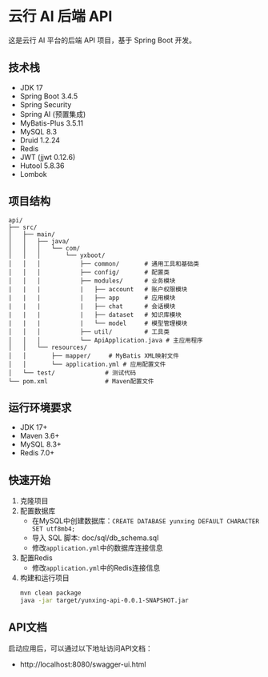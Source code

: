 # 云行 AI 后端 API

这是云行 AI 平台的后端 API 项目，基于 Spring Boot 开发。

## 技术栈

- JDK 17
- Spring Boot 3.4.5
- Spring Security
- Spring AI (预置集成)
- MyBatis-Plus 3.5.11
- MySQL 8.3
- Druid 1.2.24
- Redis
- JWT (jjwt 0.12.6)
- Hutool 5.8.36
- Lombok

## 项目结构

```
api/
├── src/
│   ├── main/
│   │   ├── java/
│   │   │   └── com/
│   │   │       └── yxboot/
│   │   │           ├── common/       # 通用工具和基础类
│   │   │           ├── config/       # 配置类
│   │   │           ├── modules/      # 业务模块
|   |   |           |   ├── account   # 账户权限模块
|   |   |           |   ├── app       # 应用模块
|   |   |           |   ├── chat      # 会话模块
|   |   |           |   ├── dataset   # 知识库模块
|   |   |           |   └── model     # 模型管理模块
│   │   │           ├── util/         # 工具类
│   │   │           └── ApiApplication.java # 主应用程序
│   │   └── resources/
│   │       ├── mapper/     # MyBatis XML映射文件
│   │       └── application.yml # 应用配置文件
│   └── test/              # 测试代码
└── pom.xml                # Maven配置文件
```

## 运行环境要求

- JDK 17+
- Maven 3.6+
- MySQL 8.3+
- Redis 7.0+

## 快速开始

1. 克隆项目
2. 配置数据库
   - 在MySQL中创建数据库：`CREATE DATABASE yunxing DEFAULT CHARACTER SET utf8mb4;`
   - 导入 SQL 脚本: doc/sql/db_schema.sql
   - 修改`application.yml`中的数据库连接信息
3. 配置Redis
   - 修改`application.yml`中的Redis连接信息
4. 构建和运行项目
   ```bash
   mvn clean package
   java -jar target/yunxing-api-0.0.1-SNAPSHOT.jar
   ```

## API文档

启动应用后，可以通过以下地址访问API文档：
- http://localhost:8080/swagger-ui.html

